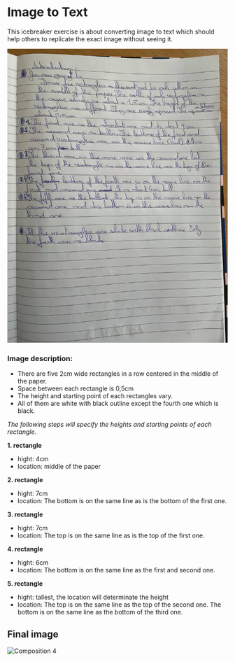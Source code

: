 # Image to Text

This icebreaker exercise is about converting image to text which should help others to replicate the exact image without seeing it.

![Composition 1](img/01-instruction.jpeg)

### Image description:
- There are five 2cm wide rectangles in a row centered in the middle of the paper. 
- Space between each rectangle is 0,5cm
- The height and starting point of each rectangles vary.
- All of them are white with black outline except the fourth one which is black.

*The following steps will specify the heights and starting points of each rectangle.*

**1. rectangle**
- hight: 4cm
- location: middle of the paper

**2. rectangle**
- hight: 7cm
- location: The bottom is on the same line as is the bottom of the first one. 

**3. rectangle**
- hight: 7cm
- location: The top is on the same line as is the top of the first one.

**4. rectangle**
- hight: 6cm
- location: The bottom is on the same line as the first and second one.

**5. rectangle**
- hight: tallest, the location will determinate the height
- location: The top is on the same line as the top of the second one. The bottom is on the same line as the bottom of the third one.



## Final image

![Composition 4](https://jgagne.github.io/ajovt3-zs21-vskk/img/00-composition/04-comp.png)
